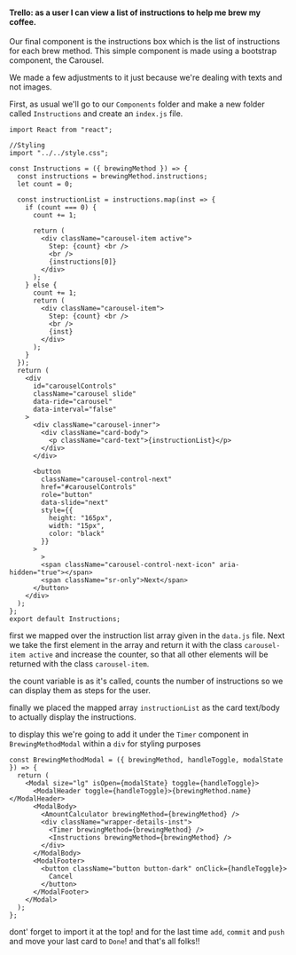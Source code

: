 #### Trello: as a user I can view a list of instructions to help me brew my coffee.

Our final component is the instructions box which is the list of instructions for each brew method.
This simple component is made using a bootstrap component, the Carousel.

We made a few adjustments to it just because we're dealing with texts and not images.

First, as usual we'll go to our `Components` folder and make a new folder called `Instructions` and create an `index.js` file.


```
import React from "react";

//Styling
import "../../style.css";

const Instructions = ({ brewingMethod }) => {
  const instructions = brewingMethod.instructions;
  let count = 0;

  const instructionList = instructions.map(inst => {
    if (count === 0) {
      count += 1;

      return (
        <div className="carousel-item active">
          Step: {count} <br />
          <br />
          {instructions[0]}
        </div>
      );
    } else {
      count += 1;
      return (
        <div className="carousel-item">
          Step: {count} <br />
          <br />
          {inst}
        </div>
      );
    }
  });
  return (
    <div
      id="carouselControls"
      className="carousel slide"
      data-ride="carousel"
      data-interval="false"
    >
      <div className="carousel-inner">
        <div className="card-body">
          <p className="card-text">{instructionList}</p>
        </div>
      </div>

      <button
        className="carousel-control-next"
        href="#carouselControls"
        role="button"
        data-slide="next"
        style={{
          height: "165px",
          width: "15px",
          color: "black"
        }}
      >
        >
        <span className="carousel-control-next-icon" aria-hidden="true"></span>
        <span className="sr-only">Next</span>
      </button>
    </div>
  );
};
export default Instructions;
```

first we mapped over the instruction list array given in the `data.js` file.
Next we take the first element in the array and return it with the class `carousel-item active` and increase the counter, so that all other elements will be returned with the class `carousel-item`.

the count variable is as it's called, counts the number of instructions so we can display them as steps for the user.

finally we placed the mapped array `instructionList` as the card text/body to actually display the instructions.

to display this we're going to add it under the `Timer` component in `BrewingMethodModal` within a `div` for styling purposes

```
const BrewingMethodModal = ({ brewingMethod, handleToggle, modalState }) => {
  return (
    <Modal size="lg" isOpen={modalState} toggle={handleToggle}>
      <ModalHeader toggle={handleToggle}>{brewingMethod.name}</ModalHeader>
      <ModalBody>
        <AmountCalculator brewingMethod={brewingMethod} />
        <div className="wrapper-details-inst">
          <Timer brewingMethod={brewingMethod} />
          <Instructions brewingMethod={brewingMethod} />
        </div>
      </ModalBody>
      <ModalFooter>
        <button className="button button-dark" onClick={handleToggle}>
          Cancel
        </button>
      </ModalFooter>
    </Modal>
  );
};
```

dont' forget to import it at the top!
and for the last time `add`, `commit` and `push` and move your last card to `Done`!
and that's all folks!!

